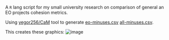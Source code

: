 A `R` lang script for my small university research on comparison of general an EO projects cohesion metrics.

Using [yegor256/CaM](https://github.com/yegor256/cam) tool to generate [eo-minuses.csv](https://github.com/rocket-3/cam-r/files/8749749/eo-minuses.csv)
[all-minuses.csv](https://github.com/rocket-3/cam-r/files/8749750/all-minuses.csv).

This creates these graphics:
![image](https://user-images.githubusercontent.com/47713503/167397749-b0c608bf-8614-4d32-a78f-82f24e544b61.png)

